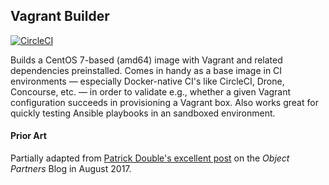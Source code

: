 ## Vagrant Builder
[![CircleCI][circleci-badge]][circleci-url]

Builds a CentOS 7-based (amd64) image with Vagrant and related dependencies
preinstalled. Comes in handy as a base image in CI environments — especially
Docker-native CI's like CircleCI, Drone, Concourse, etc. — in order to validate
e.g., whether a given Vagrant configuration succeeds in provisioning a Vagrant
box. Also works great for quickly testing Ansible playbooks in an sandboxed
environment.

#### Prior Art

Partially adapted from [Patrick Double's excellent post][op-post] on the _Object
Partners_ Blog in August 2017.

[circleci-badge]: https://circleci.com/gh/jessestuart/vagrant-build-base.svg?style=shield
[circleci-url]: https://circleci.com/gh/jessestuart/vagrant-build-base
[op-post]: https://objectpartners.com/2017/08/03/test-vagrant-boxes-using-docker/
